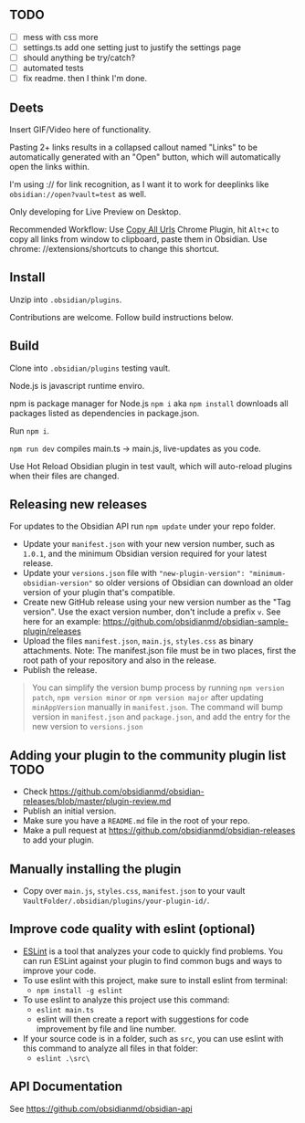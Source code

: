 ## TODO

- [ ] mess with css more
- [ ] settings.ts add one setting just to justify the settings page
- [ ] should anything be try/catch?
- [ ] automated tests
- [ ] fix readme. then I think I'm done.

## Deets

Insert GIF/Video here of functionality.

Pasting 2+ links results in a collapsed callout named "Links" to be automatically generated with an "Open" button, which
will automatically open the links within.

I'm using :// for link recognition, as I want it to work for deeplinks like `obsidian://open?vault=test` as well.

Only developing for Live Preview on Desktop.

Recommended Workflow:
Use [Copy All Urls](https://chrome.google.com/webstore/detail/copy-all-urls/djdmadneanknadilpjiknlnanaolmbfk?hl=en)
Chrome Plugin, hit `Alt+c` to copy all links from window to clipboard, paste them in Obsidian. Use chrome:
//extensions/shortcuts to change this shortcut.

## Install

Unzip into `.obsidian/plugins`.

Contributions are welcome. Follow build instructions below.

## Build

Clone into `.obsidian/plugins` testing vault.

Node.js is javascript runtime enviro.

npm is package manager for Node.js
`npm i` aka `npm install` downloads all packages listed as dependencies in package.json.

Run `npm i`.

`npm run dev` compiles main.ts -> main.js, live-updates as you code.

Use Hot Reload Obsidian plugin in test vault, which will auto-reload plugins when their files are changed.

## Releasing new releases

For updates to the Obsidian API run `npm update` under your repo folder.

- Update your `manifest.json` with your new version number, such as `1.0.1`, and the minimum Obsidian version required
  for your latest release.
- Update your `versions.json` file with `"new-plugin-version": "minimum-obsidian-version"` so older versions of Obsidian
  can download an older version of your plugin that's compatible.
- Create new GitHub release using your new version number as the "Tag version". Use the exact version number, don't
  include a prefix `v`. See here for an example: https://github.com/obsidianmd/obsidian-sample-plugin/releases
- Upload the files `manifest.json`, `main.js`, `styles.css` as binary attachments. Note: The manifest.json file must be
  in two places, first the root path of your repository and also in the release.
- Publish the release.

> You can simplify the version bump process by running `npm version patch`, `npm version minor` or `npm version major`
> after updating `minAppVersion` manually in `manifest.json`.
> The command will bump version in `manifest.json` and `package.json`, and add the entry for the new version
> to `versions.json`

## Adding your plugin to the community plugin list TODO

- Check https://github.com/obsidianmd/obsidian-releases/blob/master/plugin-review.md
- Publish an initial version.
- Make sure you have a `README.md` file in the root of your repo.
- Make a pull request at https://github.com/obsidianmd/obsidian-releases to add your plugin.

## Manually installing the plugin

- Copy over `main.js`, `styles.css`, `manifest.json` to your vault `VaultFolder/.obsidian/plugins/your-plugin-id/`.

## Improve code quality with eslint (optional)

- [ESLint](https://eslint.org/) is a tool that analyzes your code to quickly find problems. You can run ESLint against
  your plugin to find common bugs and ways to improve your code.
- To use eslint with this project, make sure to install eslint from terminal:
	- `npm install -g eslint`
- To use eslint to analyze this project use this command:
	- `eslint main.ts`
	- eslint will then create a report with suggestions for code improvement by file and line number.
- If your source code is in a folder, such as `src`, you can use eslint with this command to analyze all files in that
  folder:
	- `eslint .\src\`

## API Documentation

See https://github.com/obsidianmd/obsidian-api
